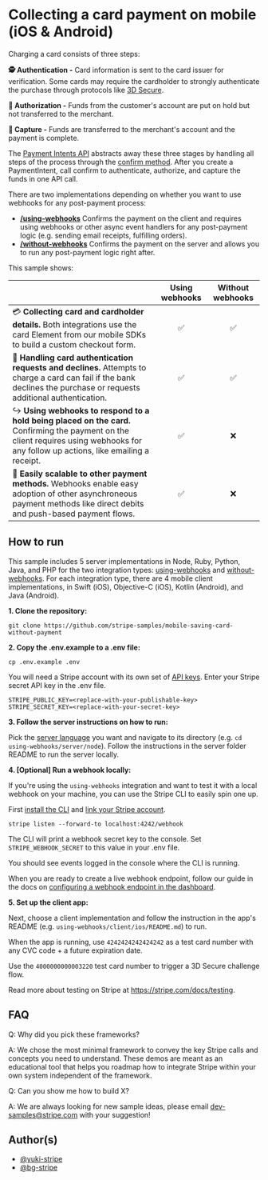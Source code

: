 # Collecting a card payment on mobile (iOS & Android)
Charging a card consists of three steps:

**🕵️ Authentication -** Card information is sent to the card issuer for verification. Some cards may require the cardholder to strongly authenticate the purchase through protocols like [3D Secure](https://stripe.com/ie/guides/3d-secure-2).

**💁 Authorization -** Funds from the customer's account are put on hold but not transferred to the merchant.

**💸 Capture -** Funds are transferred to the merchant's account and the payment is complete.

The [Payment Intents API](https://stripe.com/docs/api/payment_intents) abstracts away these three stages by handling all steps of the process through the [confirm method](https://stripe.com/docs/api/payment_intents/confirm). After you create a PaymentIntent, call confirm to authenticate, authorize, and capture the funds in one API call.

There are two implementations depending on whether you want to use webhooks for any post-payment process:

* **[/using-webhooks](/using-webhooks)** Confirms the payment on the client and requires using webhooks or other async event handlers for any post-payment logic (e.g. sending email receipts, fulfilling orders).
* **[/without-webhooks](/without-webhooks)** Confirms the payment on the server and allows you to run any post-payment logic right after.

This sample shows:
<!-- prettier-ignore -->
|     | Using webhooks | Without webhooks
:--- | :---: | :---:
💳 **Collecting card and cardholder details.** Both integrations use the card Element from our mobile SDKs to build a custom checkout form. | ✅  | ✅ |
🙅 **Handling card authentication requests and declines.** Attempts to charge a card can fail if the bank declines the purchase or requests additional authentication.  | ✅  | ✅ |
↪️ **Using webhooks to respond to a hold being placed on the card.** Confirming the payment on the client requires using webhooks for any follow up actions, like emailing a receipt. | ✅ | ❌ |
🏦 **Easily scalable to other payment methods.** Webhooks enable easy adoption of other asynchroneous payment methods like direct debits and push-based payment flows. | ✅ | ❌ |

## How to run
This sample includes 5 server implementations in Node, Ruby, Python, Java, and PHP for the two integration types: [using-webhooks](/using-webhooks) and [without-webhooks](/without-webhooks). For each integration type, there are 4 mobile client implementations, in Swift (iOS), Objective-C (iOS), Kotlin (Android), and Java (Android).

**1. Clone the repository:**

```
git clone https://github.com/stripe-samples/mobile-saving-card-without-payment
```

**2. Copy the .env.example to a .env file:**

```
cp .env.example .env
```

You will need a Stripe account with its own set of [API keys](https://stripe.com/docs/development#api-keys). Enter your Stripe secret API key in the .env file.

```
STRIPE_PUBLIC_KEY=<replace-with-your-publishable-key>
STRIPE_SECRET_KEY=<replace-with-your-secret-key>
```

**3. Follow the server instructions on how to run:**

Pick the [server language](server) you want and navigate to its directory (e.g. `cd using-webhooks/server/node`).  Follow the instructions in the server folder README to run the server locally.

**4. [Optional] Run a webhook locally:**

If you're using the `using-webhooks` integration and want to test it with a local webhook on your machine, you can use the Stripe CLI to easily spin one up.

First [install the CLI](https://stripe.com/docs/stripe-cli) and [link your Stripe account](https://stripe.com/docs/stripe-cli#link-account).

```
stripe listen --forward-to localhost:4242/webhook
```

The CLI will print a webhook secret key to the console. Set `STRIPE_WEBHOOK_SECRET` to this value in your .env file.

You should see events logged in the console where the CLI is running.

When you are ready to create a live webhook endpoint, follow our guide in the docs on [configuring a webhook endpoint in the dashboard](https://stripe.com/docs/webhooks/setup#configure-webhook-settings). 

**5. Set up the client app:**

Next, choose a client implementation and follow the instruction in the app's README (e.g. `using-webhooks/client/ios/README.md`) to run.

When the app is running, use `4242424242424242` as a test card number with any CVC code + a future expiration date.

Use the `4000000000003220` test card number to trigger a 3D Secure challenge flow.

Read more about testing on Stripe at https://stripe.com/docs/testing.

## FAQ
Q: Why did you pick these frameworks?

A: We chose the most minimal framework to convey the key Stripe calls and concepts you need to understand. These demos are meant as an educational tool that helps you roadmap how to integrate Stripe within your own system independent of the framework.

Q: Can you show me how to build X?

A: We are always looking for new sample ideas, please email dev-samples@stripe.com with your suggestion!

## Author(s)
- [@yuki-stripe](https://github.com/yuki-stripe)
- [@bg-stripe](https://github.com/bg-stripe)
